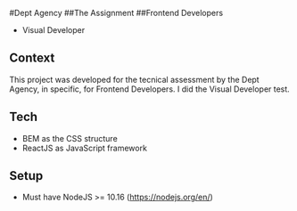 #Dept Agency
##The Assignment
##Frontend Developers

- Visual Developer

## Context

This project was developed for the tecnical assessment by the Dept Agency, in specific, for Frontend Developers.
I did the Visual Developer test.

## Tech

- BEM as the CSS structure
- ReactJS as JavaScript framework

## Setup

- Must have NodeJS >= 10.16 (https://nodejs.org/en/)
